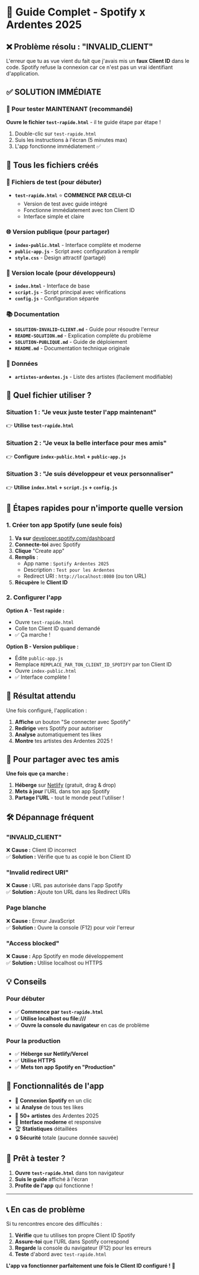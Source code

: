 # 🎵 Guide Complet - Spotify x Ardentes 2025

## ❌ Problème résolu : "INVALID_CLIENT"

L'erreur que tu as vue vient du fait que j'avais mis un **faux Client ID** dans le code. Spotify refuse la connexion car ce n'est pas un vrai identifiant d'application.

## ✅ SOLUTION IMMÉDIATE

### 🚀 Pour tester MAINTENANT (recommandé)

**Ouvre le fichier `test-rapide.html`** - il te guide étape par étape !

1. Double-clic sur `test-rapide.html`
2. Suis les instructions à l'écran (5 minutes max)
3. L'app fonctionne immédiatement ✅

## 📁 Tous les fichiers créés

### 🎯 Fichiers de test (pour débuter)
- **`test-rapide.html`** ⭐ **COMMENCE PAR CELUI-CI**
  - Version de test avec guide intégré
  - Fonctionne immédiatement avec ton Client ID
  - Interface simple et claire

### 🌐 Version publique (pour partager)
- **`index-public.html`** - Interface complète et moderne
- **`public-app.js`** - Script avec configuration à remplir
- **`style.css`** - Design attractif (partagé)

### 🔧 Version locale (pour développeurs)
- **`index.html`** - Interface de base
- **`script.js`** - Script principal avec vérifications
- **`config.js`** - Configuration séparée

### 📚 Documentation
- **`SOLUTION-INVALID-CLIENT.md`** - Guide pour résoudre l'erreur
- **`README-SOLUTION.md`** - Explication complète du problème
- **`SOLUTION-PUBLIQUE.md`** - Guide de déploiement
- **`README.md`** - Documentation technique originale

### 🎪 Données
- **`artistes-ardentes.js`** - Liste des artistes (facilement modifiable)

## 🎯 Quel fichier utiliser ?

### Situation 1 : **"Je veux juste tester l'app maintenant"**
👉 **Utilise `test-rapide.html`**

### Situation 2 : **"Je veux la belle interface pour mes amis"**  
👉 **Configure `index-public.html` + `public-app.js`**

### Situation 3 : **"Je suis développeur et veux personnaliser"**
👉 **Utilise `index.html` + `script.js` + `config.js`**

## 🔧 Étapes rapides pour n'importe quelle version

### 1. Créer ton app Spotify (une seule fois)

1. **Va sur** [developer.spotify.com/dashboard](https://developer.spotify.com/dashboard)
2. **Connecte-toi** avec Spotify
3. **Clique** "Create app"
4. **Remplis** :
   - App name : `Spotify Ardentes 2025`
   - Description : `Test pour les Ardentes`
   - Redirect URI : `http://localhost:8080` (ou ton URL)
5. **Récupère** le **Client ID**

### 2. Configurer l'app

**Option A - Test rapide :**
- Ouvre `test-rapide.html`
- Colle ton Client ID quand demandé
- ✅ Ça marche !

**Option B - Version publique :**
- Édite `public-app.js`
- Remplace `REMPLACE_PAR_TON_CLIENT_ID_SPOTIFY` par ton Client ID
- Ouvre `index-public.html`
- ✅ Interface complète !

## 🎉 Résultat attendu

Une fois configuré, l'application :

1. **Affiche** un bouton "Se connecter avec Spotify"
2. **Redirige** vers Spotify pour autoriser
3. **Analyse** automatiquement tes likes
4. **Montre** tes artistes des Ardentes 2025 !

## 📱 Pour partager avec tes amis

**Une fois que ça marche :**

1. **Héberge** sur [Netlify](https://netlify.com) (gratuit, drag & drop)
2. **Mets à jour** l'URL dans ton app Spotify
3. **Partage l'URL** - tout le monde peut l'utiliser !

## 🛠️ Dépannage fréquent

### "INVALID_CLIENT"
❌ **Cause :** Client ID incorrect  
✅ **Solution :** Vérifie que tu as copié le bon Client ID

### "Invalid redirect URI"  
❌ **Cause :** URL pas autorisée dans l'app Spotify  
✅ **Solution :** Ajoute ton URL dans les Redirect URIs

### Page blanche
❌ **Cause :** Erreur JavaScript  
✅ **Solution :** Ouvre la console (F12) pour voir l'erreur

### "Access blocked"
❌ **Cause :** App Spotify en mode développement  
✅ **Solution :** Utilise localhost ou HTTPS

## 💡 Conseils

### Pour débuter
- ✅ **Commence par `test-rapide.html`**
- ✅ **Utilise localhost ou file:///**
- ✅ **Ouvre la console du navigateur** en cas de problème

### Pour la production
- ✅ **Héberge sur Netlify/Vercel**
- ✅ **Utilise HTTPS**
- ✅ **Mets ton app Spotify en "Production"**

## 🎪 Fonctionnalités de l'app

- 🎵 **Connexion Spotify** en un clic
- 📊 **Analyse** de tous tes likes
- 🎤 **50+ artistes** des Ardentes 2025
- 📱 **Interface moderne** et responsive
- 🏆 **Statistiques** détaillées
- 🔒 **Sécurité** totale (aucune donnée sauvée)

## 🚀 Prêt à tester ?

1. **Ouvre `test-rapide.html`** dans ton navigateur
2. **Suis le guide** affiché à l'écran
3. **Profite de l'app** qui fonctionne !

---

## 📞 En cas de problème

Si tu rencontres encore des difficultés :
1. **Vérifie** que tu utilises ton propre Client ID Spotify
2. **Assure-toi** que l'URL dans Spotify correspond
3. **Regarde** la console du navigateur (F12) pour les erreurs
4. **Teste** d'abord avec `test-rapide.html`

**L'app va fonctionner parfaitement une fois le Client ID configuré !** 🎉 
